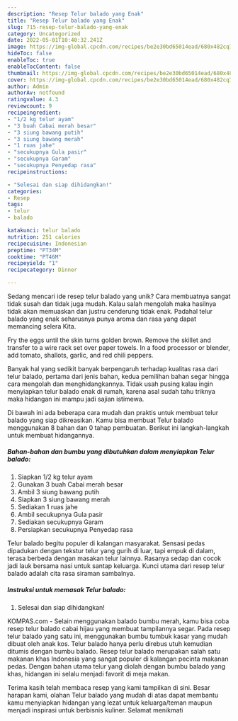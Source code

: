 ```yaml
---
description: "Resep Telur balado yang Enak"
title: "Resep Telur balado yang Enak"
slug: 715-resep-telur-balado-yang-enak
category: Uncategorized
date: 2022-05-01T10:40:32.241Z
image: https://img-global.cpcdn.com/recipes/be2e30bd65014ead/680x482cq70/telur-balado-foto-resep-utama.jpg
hideToc: false
enableToc: true
enableTocContent: false
thumbnail: https://img-global.cpcdn.com/recipes/be2e30bd65014ead/680x482cq70/telur-balado-foto-resep-utama.jpg
cover: https://img-global.cpcdn.com/recipes/be2e30bd65014ead/680x482cq70/telur-balado-foto-resep-utama.jpg
author: Admin
authorAv: notfound
ratingvalue: 4.3
reviewcount: 9
recipeingredient:
- "1/2 kg telur ayam"
- "3 buah Cabai merah besar"
- "3 siung bawang putih"
- "3 siung bawang merah"
- "1 ruas jahe"
- "secukupnya Gula pasir"
- "secukupnya Garam"
- "secukupnya Penyedap rasa"
recipeinstructions:

- "Selesai dan siap dihidangkan!"
categories:
- Resep
tags:
- telur
- balado

katakunci: telur balado 
nutrition: 251 calories
recipecuisine: Indonesian
preptime: "PT34M"
cooktime: "PT46M"
recipeyield: "1"
recipecategory: Dinner

---
```





Sedang mencari ide resep telur balado yang unik? Cara membuatnya sangat tidak susah dan tidak juga mudah. Kalau salah mengolah maka hasilnya tidak akan memuaskan dan justru cenderung tidak enak. Padahal telur balado yang enak seharusnya punya aroma dan rasa yang dapat memancing selera Kita.





Fry the eggs until the skin turns golden brown. Remove the skillet and transfer to a wire rack set over paper towels. In a food processor or blender, add tomato, shallots, garlic, and red chili peppers.

Banyak hal yang sedikit banyak berpengaruh terhadap kualitas rasa dari telur balado, pertama dari jenis bahan, kedua pemilihan bahan segar hingga cara mengolah dan menghidangkannya. Tidak usah pusing kalau ingin menyiapkan telur balado enak di rumah, karena asal sudah tahu triknya maka hidangan ini mampu jadi sajian istimewa.






Di bawah ini ada beberapa cara mudah dan praktis untuk membuat telur balado yang siap dikreasikan. Kamu bisa membuat Telur balado menggunakan 8 bahan dan 0 tahap pembuatan. Berikut ini langkah-langkah untuk membuat hidangannya.

<!--inarticleads1-->

##### Bahan-bahan dan bumbu yang dibutuhkan dalam menyiapkan Telur balado:

1. Siapkan 1/2 kg telur ayam
1. Gunakan 3 buah Cabai merah besar
1. Ambil 3 siung bawang putih
1. Siapkan 3 siung bawang merah
1. Sediakan 1 ruas jahe
1. Ambil secukupnya Gula pasir
1. Sediakan secukupnya Garam
1. Persiapkan secukupnya Penyedap rasa


Telur balado begitu populer di kalangan masyarakat. Sensasi pedas dipadukan dengan tekstur telur yang gurih di luar, tapi empuk di dalam, terasa berbeda dengan masakan telur lainnya. Rasanya sedap dan cocok jadi lauk bersama nasi untuk santap keluarga. Kunci utama dari resep telur balado adalah cita rasa siraman sambalnya. 

<!--inarticleads2-->

##### Instruksi untuk memasak Telur balado:


1. Selesai dan siap dihidangkan!

KOMPAS.com - Selain menggunakan balado bumbu merah, kamu bisa coba resep telur balado cabai hijau yang membuat tampilannya segar. Pada resep telur balado yang satu ini, menggunakan bumbu tumbuk kasar yang mudah dibuat oleh anak kos. Telur balado hanya perlu direbus utuh kemudian ditumis dengan bumbu balado. Resep telur balado merupakan salah satu makanan khas Indonesia yang sangat populer di kalangan pecinta makanan pedas. Dengan bahan utama telur yang diolah dengan bumbu balado yang khas, hidangan ini selalu menjadi favorit di meja makan. 

Terima kasih telah membaca resep yang kami tampilkan di sini. Besar harapan kami, olahan Telur balado yang mudah di atas dapat membantu kamu menyiapkan hidangan yang lezat untuk keluarga/teman maupun menjadi inspirasi untuk berbisnis kuliner. Selamat menikmati
